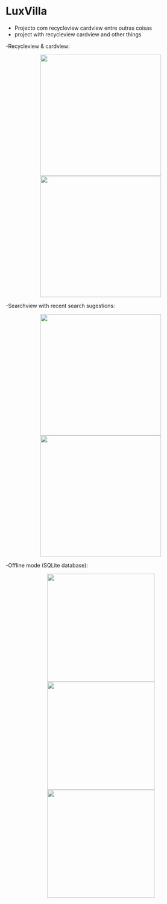 # LuxVilla
- Projecto com recycleview cardview entre outras coisas
- project with recycleview cardview and other things

-Recycleview & cardview:
<p align="center">
  <img src="http://brunomassa.esy.es/main.png" width="320"/>
  <img src="http://brunomassa.esy.es/device-2016-02-12-173430.png" width="320"/>
</p>

-Searchview with recent search sugestions:
<p align="center">
  <img src="http://brunomassa.esy.es/searchview.png" width="320"/>
  <img src="http://brunomassa.esy.es/device-2016-04-08-153643.png" width="320"/>
</p>

-Offline mode (SQLite database):
<p align="center">
  <img src="http://brunomassa.esy.es/offline.png" width="285"/>
  <img src="http://brunomassa.esy.es/device-2016-04-08-153746.png" width="285"/>
  <img src="http://brunomassa.esy.es/device-2016-02-12-173549.png" width="285"/>
</p>
